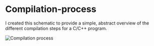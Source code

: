# Compilation-process
I created this schematic to provide a simple, abstract overview of the different compilation steps for a C/C++ program.

![Compilation process](https://user-images.githubusercontent.com/45420549/154859599-59025031-f056-4b58-885e-52ee8c87572d.jpg)
